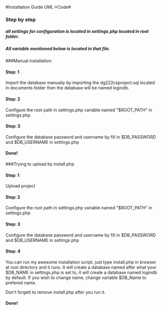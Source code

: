 #Installation Guide UML->Code#

### Step by step
##### all settings for configuration is located in settings.php located in root folder.
##### All variable mentioned below is located in that file.


###Manual installation: 
#### Step: 1
Import the database manually by importing the dg222csproject.sql located in documents folder then the database will be named logindb.

#### Step: 2
Configure the root path in settings.php variable named "$ROOT_PATH" in settings.php

#### Step: 3
Configure the database password and username by fill in $DB_PASSWORD and $DB_USERNAME in settings.php

#### Done!

###Trying to upload by install.php

#### Step: 1

Upload project

#### Step: 2
Configure the root path in settings.php variable named "$ROOT_PATH" in settings.php

#### Step: 3
Configure the database password and username by fill in $DB_PASSWORD and $DB_USERNAME in settings.php

#### Step: 4
You can run my awesome installation script. just type install.php in browser at root directory and it runs.
It will create a database named after what your $DB_NAME in settings.php is set to, it will create a database named logindb by default.
If you wish to change name, change variable $DB_Name to prefered name.

Don't forgett to remove install.php after you run it.


#### Done!
